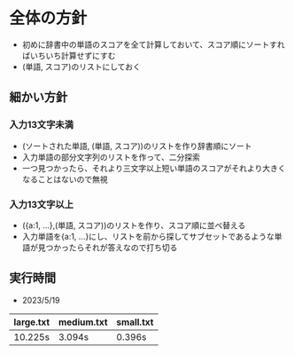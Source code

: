 # 全体の方針

- 初めに辞書中の単語のスコアを全て計算しておいて、スコア順にソートすればいちいち計算せずにすむ
- (単語, スコア)のリストにしておく

## 細かい方針

### 入力13文字未満

- (ソートされた単語, (単語, スコア))のリストを作り辞書順にソート
- 入力単語の部分文字列のリストを作って、二分探索
- 一つ見つかったら、それより三文字以上短い単語のスコアがそれより大きくなることはないので無視

### 入力13文字以上

- ({a:1, ...},(単語, スコア))のリストを作り、スコア順に並べ替える
- 入力単語を{a:1, ...}にし、リストを前から探してサブセットであるような単語が見つかったらそれが答えなので打ち切る

## 実行時間

- 2023/5/19

| large.txt | medium.txt | small.txt |
| --- | --- | --- |
| 10.225s | 3.094s | 0.396s |